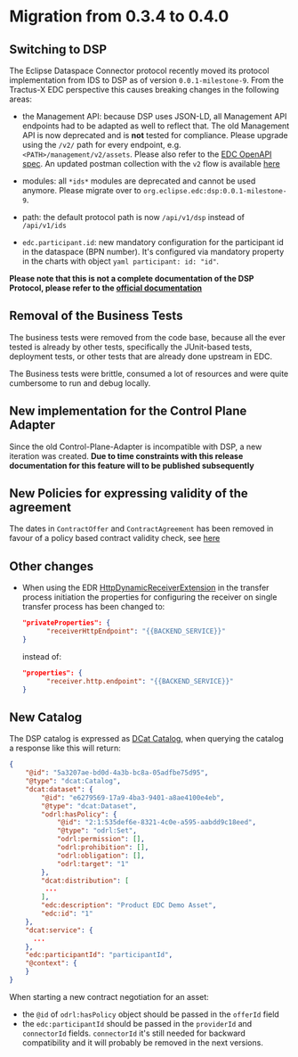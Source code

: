 # Migration from 0.3.4 to 0.4.0

## Switching to DSP

The Eclipse Dataspace Connector protocol recently moved its protocol implementation from IDS to DSP as of
version `0.0.1-milestone-9`.
From the Tractus-X EDC perspective this causes breaking changes in the following areas:

- the Management API: because DSP uses JSON-LD, all Management API endpoints had to be adapted as well to reflect that.
  The old Management API is now deprecated and is **not** tested for compliance. Please upgrade using the `/v2/` path
  for every endpoint, e.g. `<PATH>/management/v2/assets`. Please also refer to
  the [EDC OpenAPI spec](https://app.swaggerhub.com/apis/eclipse-edc-bot/management-api/0.0.1-SNAPSHOT#/).
  An updated postman collection with the `v2` flow is available [here](../development/postman/collection.json)

- modules: all `*ids*` modules are deprecated and cannot be used anymore. Please migrate over
  to `org.eclipse.edc:dsp:0.0.1-milestone-9`.

- path: the default protocol path is now `/api/v1/dsp` instead of `/api/v1/ids`

- `edc.participant.id`: new mandatory configuration for the participant id in the dataspace (BPN number).
  It's configured via mandatory property in the charts with object ```yaml participant: id: "id"```.

**Please note that this is not a complete documentation of the DSP Protocol, please refer to
the [official documentation](https://docs.internationaldataspaces.org/dataspace-protocol/overview/readme)**

## Removal of the Business Tests

The business tests were removed from the code base, because all the ever tested is already by other tests, specifically
the JUnit-based tests, deployment tests, or other tests that are already done upstream in EDC.

The Business tests were brittle, consumed a lot of resources and were quite cumbersome to run and debug locally.

## New implementation for the Control Plane Adapter

Since the old Control-Plane-Adapter is incompatible with DSP, a new iteration was created.
**Due to time constraints with this release documentation for this feature will to be published subsequently**

## New Policies for expressing validity of the agreement

The dates in `ContractOffer` and `ContractAgreement` has been removed in favour of a policy based contract validity check, see [here](https://github.com/eclipse-edc/Connector/issues/2758)

## Other changes

- When using the EDR [HttpDynamicReceiverExtension](https://github.com/eclipse-edc/Connector/tree/main/extensions/control-plane/transfer/transfer-pull-http-dynamic-receiver) in the transfer process initiation
  the properties for configuring the receiver on single transfer process has been changed to:
  
  ```json
  "privateProperties": {
        "receiverHttpEndpoint": "{{BACKEND_SERVICE}}"
  }
  ```

  instead of:

  ```json
  "properties": {
        "receiver.http.endpoint": "{{BACKEND_SERVICE}}"
  }
  ```

## New Catalog

The DSP catalog is expressed as [DCat Catalog](https://www.w3.org/TR/vocab-dcat-3/), when querying the catalog a response like this will return:

```json
{
    "@id": "5a3207ae-bd0d-4a3b-bc8a-05adfbe75d95",
    "@type": "dcat:Catalog",
    "dcat:dataset": {
        "@id": "e6279569-17a9-4ba3-9401-a8ae4100e4eb",
        "@type": "dcat:Dataset",
        "odrl:hasPolicy": {
            "@id": "2:1:535def6e-8321-4c0e-a595-aabdd9c18eed",
            "@type": "odrl:Set",
            "odrl:permission": [],
            "odrl:prohibition": [],
            "odrl:obligation": [],
            "odrl:target": "1"
        },
        "dcat:distribution": [
         ...
        ],
        "edc:description": "Product EDC Demo Asset",
        "edc:id": "1"
    },
    "dcat:service": {
      ...
    },
    "edc:participantId": "participantId",
    "@context": {
    }
} 
```

When starting a new contract negotiation for an asset:

- the `@id` of `odrl:hasPolicy` object should be passed in the `offerId` field
- the `edc:participantId` should be passed in the `providerId` and `connectorId` fields. `connectorId` it's still needed for backward compatibility and it will probably be removed in the next versions.
